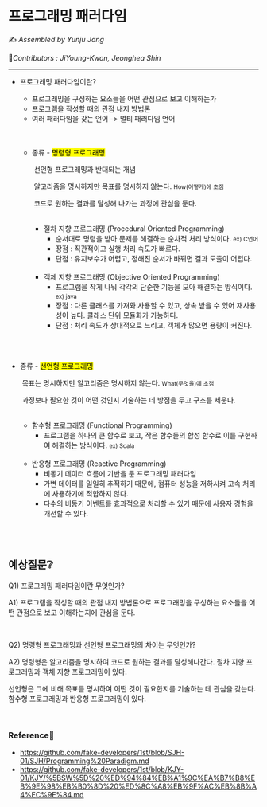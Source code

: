 # 프로그래밍 패러다임

:writing_hand: *Assembled by Yunju Jang*

🤝*Contributors : JiYoung-Kwon, Jeonghea Shin*

<hr>

- 프로그래밍 패러다임이란?


    - 프로그래밍을 구성하는 요소들을 어떤 관점으로 보고 이해하는가
    - 프로그램을 작성할 때의 관점 내지 방법론
    - 여러 패러다임을 갖는 언어 -> 멀티 패러다임 언어

  <br/>

  <br/>


  - 종류 - <mark>명령형 프로그래밍</mark>

    ​	선언형 프로그래밍과 반대되는 개념

    ​	알고리즘을 명시하지만 목표를 명시하지 않는다. <small>How(어떻게)에 초점</small>

    ​	코드로 원하는 결과를 달성해 나가는 과정에 관심을 둔다.

    <br/>

    - 절차 지향 프로그래밍 (Procedural Oriented Programming)
      - 순서대로 명령을 받아 문제를 해결하는 순차적 처리 방식이다. <small> ex) C언어</small>
      - 장점 : 직관적이고 실행 처리 속도가 빠르다.
      - 단점 : 유지보수가 어렵고, 정해진 순서가 바뀌면 결과 도출이 어렵다.

    <br/>

    - 객체 지향 프로그래밍 (Objective Oriented Programming)
      - 프로그램을 작게 나눠 각각의 단순한 기능을 모아 해결하는 방식이다. <small>ex) java</small>
      - 장점 : 다른 클래스를 가져와 사용할 수 있고, 상속 받을 수 있어 재사용성이 높다. 
        클래스 단위 모듈화가 가능하다.
      - 단점 : 처리 속도가 상대적으로 느리고, 객체가 많으면 용량이 커진다.

<br/>

<br/>

- 종류 - <mark>선언형 프로그래밍</mark>

  ​	목표는 명시하지만 알고리즘은 명시하지 않는다. <small>What(무엇을)에 초점</small>

  ​	과정보다 필요한 것이 어떤 것인지 기술하는 데 방점을 두고 구조를 세운다.

  <br/>

  - 함수형 프로그래밍 (Functional Programming)
    - 프로그램을 하나의 큰 함수로 보고, 작은 함수들의 합성 함수로 이를 구현하여 해결하는 방식이다. <small>ex) Scala</small>

  <br/>

  - 반응형 프로그래밍 (Reactive Programming)
    - 비동기 데이터 흐름에 기반을 둔 프로그래밍 패러다임
    - 가변 데이터를 일일히 추적하기 때문에, 컴퓨터 성능을 저하시켜 고속 처리에 사용하기에 적합하지 않다.
    - 다수의 비동기 이벤트를 효과적으로 처리할 수 있기 때문에 사용자 경험을 개선할 수 있다.

  <br/>

<br/>

## 예상질문❔

Q1) 프로그래밍 패러다임이란 무엇인가?

A1) 프로그램을 작성할 때의 관점 내지 방법론으로 프로그래밍을 구성하는 요소들을 어떤 관점으로 보고 이해하는지에 관심을 둔다.

<br/>

Q2) 명령형 프로그래밍과 선언형 프로그래밍의 차이는 무엇인가?

A2) 명령형은 알고리즘을 명시하여 코드로 원하는 결과를 달성해나간다. 절차 지향 프로그래밍과 객체 지향 프로그래밍이 있다. 

선언형은 그에 비해 목표를 명시하여 어떤 것이 필요한지를 기술하는 데 관심을 갖는다. 함수형 프로그래밍과 반응형 프로그래밍이 있다.

<br/>

### Reference📖

- https://github.com/fake-developers/1st/blob/SJH-01/SJH/Programming%20Paradigm.md
- https://github.com/fake-developers/1st/blob/KJY-01/KJY/%5BSW%5D%20%ED%94%84%EB%A1%9C%EA%B7%B8%EB%9E%98%EB%B0%8D%20%ED%8C%A8%EB%9F%AC%EB%8B%A4%EC%9E%84.md
